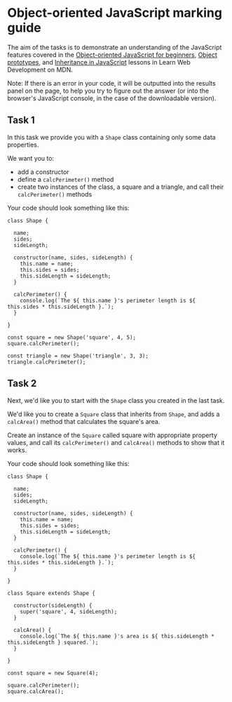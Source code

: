 # Object-oriented JavaScript marking guide

The aim of the tasks is to demonstrate an understanding of the JavaScript features covered in the [Object-oriented JavaScript for beginners](https://wiki.developer.mozilla.org/en-US/docs/Learn/JavaScript/Objects/Object-oriented_JS), [Object prototypes](https://wiki.developer.mozilla.org/en-US/docs/Learn/JavaScript/Objects/Object_prototypes), and [Inheritance in JavaScript](https://wiki.developer.mozilla.org/en-US/docs/Learn/JavaScript/Objects/Inheritance) lessons in Learn Web Development on MDN.

Note: If there is an error in your code, it will be outputted into the results panel on the page, to help you try to figure out the answer (or into the browser's JavaScript console, in the case of the downloadable version).

## Task 1

In this task we provide you with a `Shape` class containing only some data properties.

We want you to:
* add a constructor
* define a `calcPerimeter()` method
* create two instances of the class, a square and a triangle, and call their `calcPerimeter()` methods

Your code should look something like this:

```
class Shape {

  name;
  sides;
  sideLength;

  constructor(name, sides, sideLength) {
    this.name = name;
    this.sides = sides;
    this.sideLength = sideLength;
  }

  calcPerimeter() {
    console.log(`The ${ this.name }'s perimeter length is ${ this.sides * this.sideLength }.`);
  }

}

const square = new Shape('square', 4, 5);
square.calcPerimeter();

const triangle = new Shape('triangle', 3, 3);
triangle.calcPerimeter();
```

## Task 2

Next, we'd like you to start with the `Shape` class you created in the last task.

We'd like you to create a `Square` class that inherits from `Shape`, and adds a `calcArea()` method that calculates the square's area.

Create an instance of the `Square` called square with appropriate property values, and call its `calcPerimeter()` and `calcArea()` methods to show that it works.

Your code should look something like this:

```
class Shape {

  name;
  sides;
  sideLength;

  constructor(name, sides, sideLength) {
    this.name = name;
    this.sides = sides;
    this.sideLength = sideLength;
  }

  calcPerimeter() {
    console.log(`The ${ this.name }'s perimeter length is ${ this.sides * this.sideLength }.`);
  }

}

class Square extends Shape {

  constructor(sideLength) {
    super('square', 4, sideLength);
  }

  calcArea() {
    console.log(`The ${ this.name }'s area is ${ this.sideLength * this.sideLength } squared.`);
  }

}

const square = new Square(4);

square.calcPerimeter();
square.calcArea();
```
